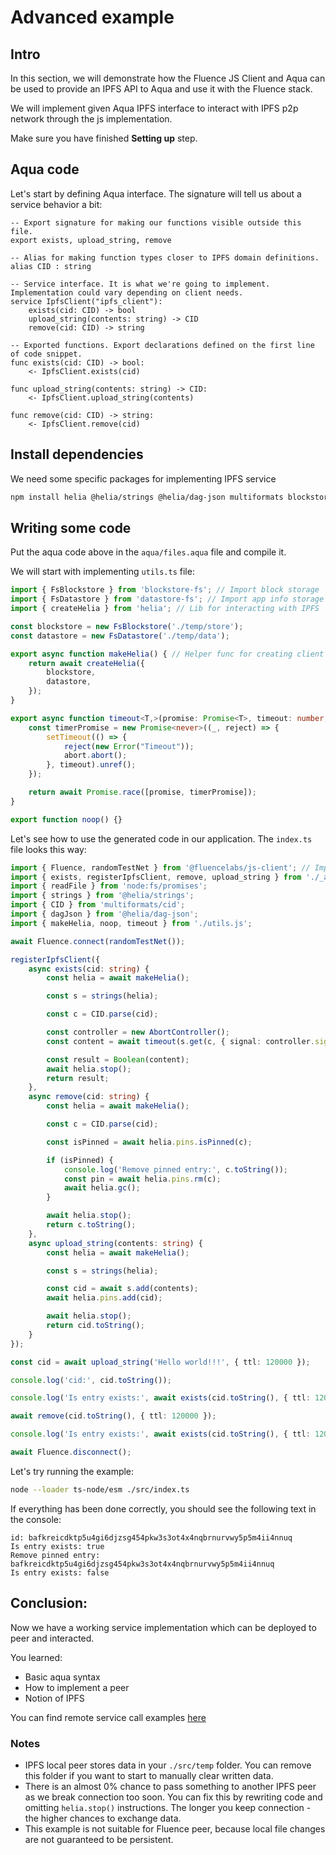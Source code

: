 # Advanced example

## Intro

In this section, we will demonstrate how the Fluence JS Client and Aqua can be used to provide an IPFS API to Aqua and use it with the Fluence stack.

We will implement given Aqua IPFS interface to interact with IPFS p2p network through the js implementation.

Make sure you have finished **Setting up** step.

## Aqua code

Let's start by defining Aqua interface. The signature will tell us about a service behavior a bit:

```aqua
-- Export signature for making our functions visible outside this file.
export exists, upload_string, remove

-- Alias for making function types closer to IPFS domain definitions.
alias CID : string

-- Service interface. It is what we're going to implement. Implementation could vary depending on client needs.
service IpfsClient("ipfs_client"):
    exists(cid: CID) -> bool
    upload_string(contents: string) -> CID
    remove(cid: CID) -> string

-- Exported functions. Export declarations defined on the first line of code snippet.
func exists(cid: CID) -> bool:
    <- IpfsClient.exists(cid)

func upload_string(contents: string) -> CID:
    <- IpfsClient.upload_string(contents)

func remove(cid: CID) -> string:
    <- IpfsClient.remove(cid)

```

## Install dependencies

We need some specific packages for implementing IPFS service

```sh
npm install helia @helia/strings @helia/dag-json multiformats blockstore-fs datastore-fs
```

## Writing some code

Put the aqua code above in the `aqua/files.aqua` file and compile it.

We will start with implementing `utils.ts` file:

```typescript
import { FsBlockstore } from 'blockstore-fs'; // Import block storage
import { FsDatastore } from 'datastore-fs'; // Import app info storage
import { createHelia } from 'helia'; // Lib for interacting with IPFS

const blockstore = new FsBlockstore('./temp/store');
const datastore = new FsDatastore('./temp/data');

export async function makeHelia() { // Helper func for creating client node which will be used for reading IPFS
    return await createHelia({
        blockstore,
        datastore,
    });
}

export async function timeout<T,>(promise: Promise<T>, timeout: number, abort: AbortController): Promise<T> {
    const timerPromise = new Promise<never>((_, reject) => {
        setTimeout(() => {
            reject(new Error("Timeout"));
            abort.abort();
        }, timeout).unref();
    });

    return await Promise.race([promise, timerPromise]);
}

export function noop() {}
```

Let's see how to use the generated code in our application. The `index.ts` file looks this way:

```typescript
import { Fluence, randomTestNet } from '@fluencelabs/js-client'; // Import the API for JS Client
import { exists, registerIpfsClient, remove, upload_string } from './_aqua/files.js'; // Aqua compiler provides functions which can be directly imported like any normal TypeScript function.
import { readFile } from 'node:fs/promises';
import { strings } from '@helia/strings';
import { CID } from 'multiformats/cid';
import { dagJson } from '@helia/dag-json';
import { makeHelia, noop, timeout } from './utils.js';

await Fluence.connect(randomTestNet());

registerIpfsClient({
    async exists(cid: string) {
        const helia = await makeHelia();

        const s = strings(helia);

        const c = CID.parse(cid);

        const controller = new AbortController();
        const content = await timeout(s.get(c, { signal: controller.signal }), 5 /* 5 sec */, controller).catch(noop);

        const result = Boolean(content);
        await helia.stop();
        return result;
    },
    async remove(cid: string) {
        const helia = await makeHelia();

        const c = CID.parse(cid);

        const isPinned = await helia.pins.isPinned(c);

        if (isPinned) {
            console.log('Remove pinned entry:', c.toString());
            const pin = await helia.pins.rm(c);
            await helia.gc();
        }

        await helia.stop();
        return c.toString();
    },
    async upload_string(contents: string) {
        const helia = await makeHelia();

        const s = strings(helia);

        const cid = await s.add(contents);
        await helia.pins.add(cid);

        await helia.stop();
        return cid.toString();
    }
});

const cid = await upload_string('Hello world!!!', { ttl: 120000 });

console.log('cid:', cid.toString());

console.log('Is entry exists:', await exists(cid.toString(), { ttl: 120000 }));

await remove(cid.toString(), { ttl: 120000 });

console.log('Is entry exists:', await exists(cid.toString(), { ttl: 120000 }));

await Fluence.disconnect();
```

Let's try running the example:

```sh
node --loader ts-node/esm ./src/index.ts
```

If everything has been done correctly, you should see the following text in the console:

```
id: bafkreicdktp5u4gi6djzsg454pkw3s3ot4x4nqbrnurvwy5p5m4ii4nnuq
Is entry exists: true
Remove pinned entry: bafkreicdktp5u4gi6djzsg454pkw3s3ot4x4nqbrnurvwy5p5m4ii4nnuq
Is entry exists: false
```

## Conclusion:

Now we have a working service implementation which can be deployed to peer and interacted.

You learned:
- Basic aqua syntax
- How to implement a peer
- Notion of IPFS

You can find remote service call examples [here](https://github.com/fluencelabs/examples)

### Notes

- IPFS local peer stores data in your `./src/temp` folder. You can remove this folder if you want to start to manually clear written data.
- There is an almost 0% chance to pass something to another IPFS peer as we break connection too soon. You can fix this by rewriting code and omitting `helia.stop()` instructions. The longer you keep connection - the higher chances to exchange data.
- This example is not suitable for Fluence peer, because local file changes are not guaranteed to be persistent. 